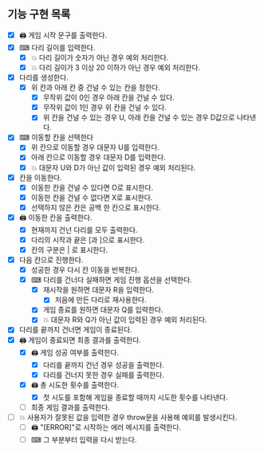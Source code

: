 ## 기능 구현 목록

- [x] 🖨 게임 시작 문구를 출력한다.
- [x] ⌨ 다리 길이를 입력한다.
  - [x] 💥 다리 길이가 숫자가 아닌 경우 예외 처리한다.
  - [x] 💥 다리 길이가 3 이상 20 이하가 아닌 경우 예외 처리한다.
- [x] 다리를 생성한다.
  - [x] 위 칸과 아래 칸 중 건널 수 있는 칸을 정한다.
    - [x] 무작위 값이 0인 경우 아래 칸을 건널 수 있다.
    - [x] 무작위 값이 1인 경우 위 칸을 건널 수 있다.
    - [x] 위 칸을 건널 수 있는 경우 U, 아래 칸을 건널 수 있는 경우 D값으로 나타낸다.
- [x] ⌨ 이동할 칸을 선택한다
  - [x] 위 칸으로 이동할 경우 대문자 U를 입력한다.
  - [x] 아래 칸으로 이동할 경우 대문자 D를 입력한다.
  - [x] 💥 대문자 U와 D가 아닌 값이 입력된 경우 예외 처리된다.
- [x] 칸을 이동한다.
  - [x] 이동한 칸을 건널 수 있다면 O로 표시한다.
  - [x] 이동한 칸을 건널 수 없다면 X로 표시한다.
  - [x] 선택하지 않은 칸은 공백 한 칸으로 표시한다.
- [x] 🖨 이동한 칸을 출력한다.
  - [x] 현재까지 건넌 다리를 모두 출력한다.
  - [x] 다리의 시작과 끝은 [과 ]으로 표시한다.
  - [x] 칸의 구분은 | 로 표시한다.
- [x] 다음 칸으로 진행한다.
  - [x] 성공한 경우 다시 칸 이동을 반복한다.
  - [x] ⌨ 다리를 건너다 실패하면 게임 진행 옵션을 선택한다.
    - [x] 재시작을 원하면 대문자 R을 입력한다.
      - [x] 처음에 만든 다리로 재사용한다.
    - [x] 게임 종료를 원하면 대문자 Q를 입력한다.
    - [x] 💥 대문자 R와 Q가 아닌 값이 입력된 경우 예외 처리된다.
- [x] 다리를 끝까지 건너면 게임이 종료된다.
- [x] 🖨 게임이 종료되면 최종 결과를 출력한다.
  - [x] 🖨 게임 성공 여부를 출력한다.
    - [x] 다리를 끝까지 건넌 경우 성공을 출력한다.
    - [x] 다리를 건너지 못한 경우 실패를 출력한다.
  - [x] 🖨 총 시도한 횟수를 출력한다.
    - [x] 첫 시도를 포함해 게임을 종료할 때까지 시도한 횟수를 나타낸다.
  - [ ] 최종 게임 결과를 출력한다.
- [ ] 💥 사용자가 잘못된 값을 입력한 경우 throw문을 사용해 예외를 발생시킨다.
  - [ ] 🖨 "[ERROR]"로 시작하는 에러 메시지를 출력한다.
  - [ ] ⌨ 그 부분부터 입력을 다시 받는다.
